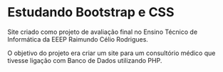 # Estudando Bootstrap e CSS

Site criado como projeto de avaliação final no Ensino Técnico de Informática da EEEP Raimundo Célio Rodrigues.

O objetivo do projeto era criar um site para um consultório médico que tivesse ligação com Banco de Dados utilizando PHP.
